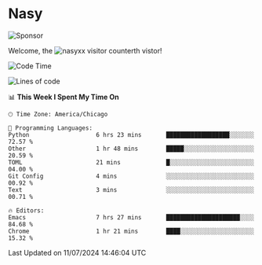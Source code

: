 # Nasy

<!--
<p align="center">
<img height="200" src="https://github-readme-stats.vercel.app/api?username=nasyxx&count_private=true&show_icons=true&theme=dracula&include_all_commits=true"/>
<img height="200" src="https://github-readme-stats.vercel.app/api/top-langs/?username=nasyxx&theme=dracula&hide=html,jupyter+notebook&count_private=true&show_icons=true"/>
</p>

  
----------------
-->

![Sponsor](https://img.shields.io/static/v1.svg?label=Sponsor&message=%E2%9D%A4&logo=GitHub&style=flat&color=pink)
 
Welcome, the ![nasyxx visitor counter](https://count.getloli.com/get/@nasyxx?theme=rule34)th vistor!
 
<!--START_SECTION:waka-->
![Code Time](http://img.shields.io/badge/Code%20Time-4%2C540%20hrs%2058%20mins-blue)

![Lines of code](https://img.shields.io/badge/From%20Hello%20World%20I%27ve%20Written-6.3%20million%20lines%20of%20code-blue)

📊 **This Week I Spent My Time On** 

```text
🕑︎ Time Zone: America/Chicago

💬 Programming Languages: 
Python                   6 hrs 23 mins       ██████████████████░░░░░░░   72.57 % 
Other                    1 hr 48 mins        █████░░░░░░░░░░░░░░░░░░░░   20.59 % 
TOML                     21 mins             █░░░░░░░░░░░░░░░░░░░░░░░░   04.00 % 
Git Config               4 mins              ░░░░░░░░░░░░░░░░░░░░░░░░░   00.92 % 
Text                     3 mins              ░░░░░░░░░░░░░░░░░░░░░░░░░   00.71 % 

🔥 Editors: 
Emacs                    7 hrs 27 mins       █████████████████████░░░░   84.68 % 
Chrome                   1 hr 21 mins        ████░░░░░░░░░░░░░░░░░░░░░   15.32 % 
```


 Last Updated on 11/07/2024 14:46:04 UTC
<!--END_SECTION:waka-->

<!-- ![visitors](https://visitor-badge.laobi.icu/badge?page_id=nasyxx.nasyxx) -->
